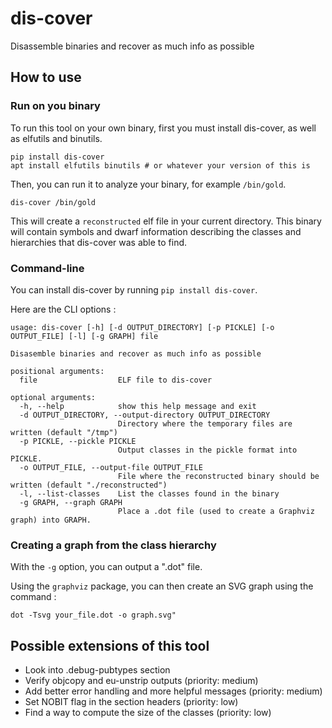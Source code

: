 # dis-cover
Disassemble binaries and recover as much info as possible

## How to use

### Run on you binary

To run this tool on your own binary, first you must install dis-cover, as well as elfutils and binutils.

```
pip install dis-cover
apt install elfutils binutils # or whatever your version of this is
```

Then, you can run it to analyze your binary, for example `/bin/gold`.

```
dis-cover /bin/gold
```

This will create a `reconstructed` elf file in your current directory. This binary will contain symbols and dwarf information describing the classes and hierarchies that dis-cover was able to find.

### Command-line

You can install dis-cover by running `pip install dis-cover`.

Here are the CLI options :

```
usage: dis-cover [-h] [-d OUTPUT_DIRECTORY] [-p PICKLE] [-o OUTPUT_FILE] [-l] [-g GRAPH] file

Disasemble binaries and recover as much info as possible

positional arguments:
  file                  ELF file to dis-cover

optional arguments:
  -h, --help            show this help message and exit
  -d OUTPUT_DIRECTORY, --output-directory OUTPUT_DIRECTORY
                        Directory where the temporary files are written (default "/tmp")
  -p PICKLE, --pickle PICKLE
                        Output classes in the pickle format into PICKLE.
  -o OUTPUT_FILE, --output-file OUTPUT_FILE
                        File where the reconstructed binary should be written (default "./reconstructed")
  -l, --list-classes    List the classes found in the binary
  -g GRAPH, --graph GRAPH
                        Place a .dot file (used to create a Graphviz graph) into GRAPH.
```

### Creating a graph from the class hierarchy

With the `-g` option, you can output a ".dot" file.

Using the `graphviz` package, you can then create an SVG graph using the command :

```
dot -Tsvg your_file.dot -o graph.svg"
```

## Possible extensions of this tool

- Look into .debug-pubtypes section
- Verify objcopy and eu-unstrip outputs (priority: medium)
- Add better error handling and more helpful messages (priority: medium)
- Set NOBIT flag in the section headers (priority: low)
- Find a way to compute the size of the classes (priority: low)
